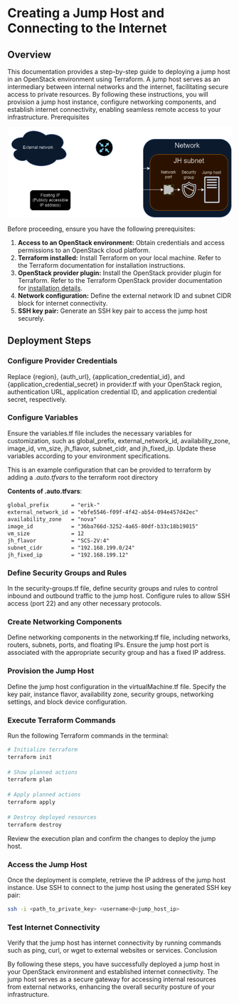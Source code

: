 # Creating a Jump Host and Connecting to the Internet
## Overview

This documentation provides a step-by-step guide to deploying a jump host in an OpenStack environment using Terraform. A jump host serves as an intermediary between internal networks and the internet, facilitating secure access to private resources. By following these instructions, you will provision a jump host instance, configure networking components, and establish internet connectivity, enabling seamless remote access to your infrastructure.
Prerequisites

![JH cloud infrastructure](../assets/img/JHInfra.png "JH cloud infrastructure")

Before proceeding, ensure you have the following prerequisites:
1) **Access to an OpenStack environment:** Obtain credentials and access permissions to an OpenStack cloud platform.
2) **Terraform installed:** Install Terraform on your local machine. Refer to the Terraform documentation for installation instructions.
3) **OpenStack provider plugin:** Install the OpenStack provider plugin for Terraform. Refer to the Terraform OpenStack provider documentation for [installation details](https://github.com/terraform-provider-openstack/terraform-provider-openstack).
4) **Network configuration:** Define the external network ID and subnet CIDR block for internet connectivity.
5) **SSH key pair:** Generate an SSH key pair to access the jump host securely.

## Deployment Steps
### Configure Provider Credentials
Replace {region}, {auth_url}, {application_credential_id}, and {application_credential_secret} in provider.tf with your OpenStack region, authentication URL, application credential ID, and application credential secret, respectively.
### Configure Variables

Ensure the variables.tf file includes the necessary variables for customization, such as global_prefix, external_network_id, availability_zone, image_id, vm_size, jh_flavor, subnet_cidr, and jh_fixed_ip. Update these variables according to your environment specifications.

This is an example configuration that can be provided to terraform by adding a *.auto.tfvars*  to the terraform root directory

**Contents of .auto.tfvars**:
```
global_prefix       = "erik-"
external_network_id = "ebfe5546-f09f-4f42-ab54-094e457d42ec"
availability_zone   = "nova"
image_id            = "36ba766d-3252-4a65-80df-b33c18b19015"
vm_size             = 12
jh_flavor           = "SCS-2V:4"
subnet_cidr         = "192.168.199.0/24"
jh_fixed_ip         = "192.168.199.12"
```
### Define Security Groups and Rules

In the security-groups.tf file, define security groups and rules to control inbound and outbound traffic to the jump host. Configure rules to allow SSH access (port 22) and any other necessary protocols.
### Create Networking Components

Define networking components in the networking.tf file, including networks, routers, subnets, ports, and floating IPs. Ensure the jump host port is associated with the appropriate security group and has a fixed IP address.
### Provision the Jump Host

Define the jump host configuration in the virtualMachine.tf file. Specify the key pair, instance flavor, availability zone, security groups, networking settings, and block device configuration.
### Execute Terraform Commands

Run the following Terraform commands in the terminal:

```bash
# Initialize terraform
terraform init

# Show planned actions
terraform plan

# Apply planned actions
terraform apply

# Destroy deployed resources
terraform destroy
```

Review the execution plan and confirm the changes to deploy the jump host.

### Access the Jump Host

Once the deployment is complete, retrieve the IP address of the jump host instance. Use SSH to connect to the jump host using the generated SSH key pair:

```bash
ssh -i <path_to_private_key> <username>@<jump_host_ip>
```

### Test Internet Connectivity

Verify that the jump host has internet connectivity by running commands such as ping, curl, or wget to external websites or services.
Conclusion

By following these steps, you have successfully deployed a jump host in your OpenStack environment and established internet connectivity. The jump host serves as a secure gateway for accessing internal resources from external networks, enhancing the overall security posture of your infrastructure.